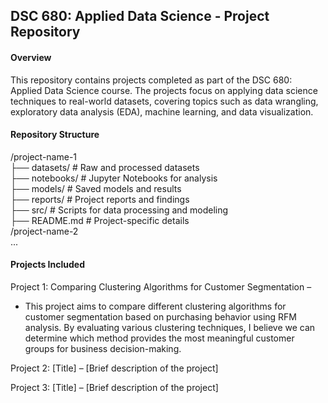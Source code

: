 ## DSC 680: Applied Data Science - Project Repository

#### Overview

This repository contains projects completed as part of the DSC 680: Applied Data Science course. The projects focus on applying data science techniques to real-world datasets, covering topics such as data wrangling, exploratory data analysis (EDA), machine learning, and data visualization.

#### Repository Structure

/project-name-1  
   ├── datasets/        # Raw and processed datasets  
   ├── notebooks/       # Jupyter Notebooks for analysis  
   ├── models/          # Saved models and results  
   ├── reports/         # Project reports and findings  
   ├── src/             # Scripts for data processing and modeling  
   ├── README.md        # Project-specific details  
/project-name-2  
...


#### Projects Included
Project 1: Comparing Clustering Algorithms for Customer Segmentation – 
* This project aims to compare different clustering algorithms for customer segmentation based on purchasing behavior using RFM analysis. By evaluating various clustering techniques, I believe we can determine which method provides the most meaningful customer groups for business decision-making. 

Project 2: [Title] – [Brief description of the project]

Project 3: [Title] – [Brief description of the project]
